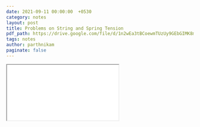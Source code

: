 ```yaml
---
date: 2021-09-11 00:00:00  +0530
category: notes
layout: post
title: Problems on String and Spring Tension
pdf_path: https://drive.google.com/file/d/1n2wEa3tBCoewmTUzUy9GEbGIMK8myGts/preview?usp=sharing
tags: notes
author: parthnikam
paginate: false
---
```


<iframe class="embed-pdf" src="{{ page.pdf_path }}#toolbar=0" seamless="seamless" scrolling="no" style="overflow:hidden"></iframe>
